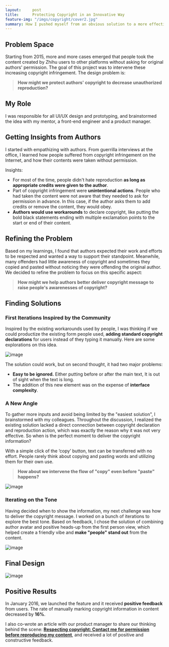 ```yaml
---
layout:     post
title:      Protecting Copyright in an Innovative Way
feature-img: "/imgs/copyright/cover2.jpg"
summary: How I pushed myself from an obvious solution to a more effective one
---
```

## Problem Space
Starting from 2015, more and more cases emerged that people took the content created by Zhihu users to other platforms without asking for original authors' permission. The goal of this project was to intervene these increasing copyright infringement. The design problem is:
> **How might we protect authors' copyright to decrease unauthorized reproduction?**

## My Role
I was responsible for all UI/UX design and prototyping, and brainstormed the idea with my mentor, a front-end engineer and a product manager.

## Getting Insights from Authors
I started with empathizing with authors. From guerrilla interviews at the office, I learned how people suffered from copyright infringement on the Internet, and how their contents were taken without permission.

Insights:
- For most of the time, people didn't hate reproduction **as long as appropriate credits were given to the author**.
- Part of copyright infringement were **unintentional actions**. People who had taken the content were not aware that they needed to ask for permission in advance. In this case, if the author asks them to add credits or remove the content, they would obey.
- **Authors would use workarounds** to declare copyright, like putting the bold black statements ending with multiple exclamation points to the start or end of their content.

## Refining the Problem
Based on my learnings, I found that authors expected their work and efforts to be respected and wanted a way to support their standpoint. Meanwhile, many offenders had little awareness of copyright and sometimes they copied and pasted without noticing they were offending the original author. We decided to refine the problem to focus on this specific aspect:

> **How might we help authors better deliver copyright message to raise people's awarenesses of copyright?**

## Finding Solutions
### First Iterations Inspired by the Community
Inspired by the existing workarounds used by people, I was thinking if we could productize the existing form people used, **adding standard copyright declarations** for users instead of they typing it manually. Here are some explorations on this idea.

![image](/imgs/copyright/first_iteration.jpg)

The solution could work, but on second thought, it had two major problems:
- **Easy to be ignored.** Either putting before or after the main text, It is out of sight when the text is long.
- The addition of this new element was on the expense of **interface complexity**.

### A New Angle
To gather more inputs and avoid being limited by the "easiest solution", I brainstormed with my colleagues. Throughout the discussion, I realized the existing solution lacked a direct connection between copyright declaration and reproduction action, which was exactly the reason why it was not very effective. So when is the perfect moment to deliver the copyright information?

With a simple click of the ‘copy’ button, text can be transferred with no effort. People rarely think about copying and pasting words and utilizing them for their own use.

> **How about we intervene the flow of "copy" even before "paste" happens?**

![image](/imgs/copyright/flow.jpg)

### Iterating on the Tone
Having decided when to show the information, my next challenge was how to deliver the copyright message. I worked on a bunch of iterations to explore the best tone. Based on feedback, I chose the solution of combining author avatar and positive heads-up from the first person view, which helped create a friendly vibe and **make "people" stand out** from the content.

![image](/imgs/copyright/style_iterations.jpg)

## Final Design

![image](/imgs/copyright/final_design.gif)

## Positive Results
In January 2016, we launched the feature and it received **positive feedback** from users. The rate of manually marking copyright information in content decreased by **16%**.

I also co-wrote an article with our product manager to share our thinking behind the scene:  **[Respecting copyright: Contact me for permission before reproducing my content](https://zhuanlan.zhihu.com/p/20135322?columnSlug=zhihu-product)**, and received a lot of positive and constructive feedback.
